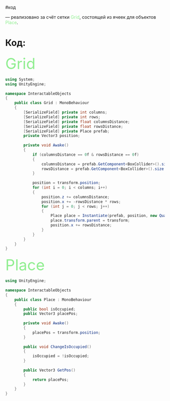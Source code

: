 #код

 — реализовано за счёт сетки <font style = "color:lightgreen">Grid</font>, состоящей из ячеек для объектов <font style = "color:lightgreen">Place</font>.

# **Код:**

<font size = 8, font  style = "color:lightgreen">Grid</font>
```C#
using System;  
using UnityEngine;  
  
namespace InteractableObjects  
{  
    public class Grid : MonoBehaviour  
    {  
        [SerializeField] private int columns;  
        [SerializeField] private int rows;  
        [SerializeField] private float columnsDistance;  
        [SerializeField] private float rowsDistance;  
        [SerializeField] private Place prefab;  
        private Vector3 position;  
  
        private void Awake()  
        {  
            if (columnsDistance == 0f & rowsDistance == 0f)  
            {  
                columnsDistance = prefab.GetComponent<BoxCollider>().size.z;  
                rowsDistance = prefab.GetComponent<BoxCollider>().size.x;  
            }  
  
            position = transform.position;  
            for (int i = 0; i < columns; i++)  
            {  
                position.z += columnsDistance;  
                position.x += -rowsDistance * rows;  
                for (int j = 0; j < rows; j++)  
                {  
                    Place place = Instantiate(prefab, position, new Quaternion(0, 0, 0, 0));  
                    place.transform.parent = transform;  
                    position.x += rowsDistance;  
                }  
            }  
        }  
    }  
}

```

<font size = 8, font  style = "color:lightgreen">Place</font>
```C#
using UnityEngine;  
  
namespace InteractableObjects  
{  
    public class Place : MonoBehaviour  
    {  
        public bool isOccupied;  
        public Vector3 placePos;  
          
        private void Awake()  
        {  
            placePos = transform.position;  
        }  
  
        public void ChangeIsOccupied()  
        {  
            isOccupied = !isOccupied;  
        }  
      
        public Vector3 GetPos()  
        {  
            return placePos;  
        }  
    }  
}

```